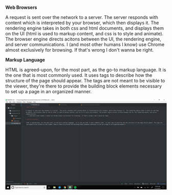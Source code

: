 **Web Browsers**

A request is sent over the network to a server.  The server responds with content which is interpreted by your browser, which then displays it.  The rendering engine takes in both css and html documents, and displays them on the UI (html is used to markup content, and css is to style and animate). The browser engine directs acitons between the UI, the rendering engine, and server communications.
   I (and most other humans I know) use Chrome almost exclusively for browsing.  If that's wrong I don't wanna be right.

**Markup Language**

 HTML is agreed-upon, for the most part, as the go-to markup language.  It is the one that is most commonly used.  It uses tags to describe how the structure of the page should appear. The tags are not meant to be visible to the viewer, they're there to provide the building block elements necessary to set up a page in an organized manner.

![My Screenshot](./images/Screenshot2(assignment_03).png)
